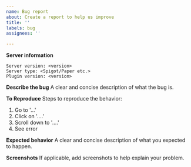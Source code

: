 ```yaml
---
name: Bug report
about: Create a report to help us improve
title: ''
labels: bug
assignees: ''

---
```


**Server information**
```
Server version: <version>
Server type: <Spigot/Paper etc.>
Plugin version: <version>
```

**Describe the bug**
A clear and concise description of what the bug is.

**To Reproduce**
Steps to reproduce the behavior:
1. Go to '...'
2. Click on '....'
3. Scroll down to '....'
4. See error

**Expected behavior**
A clear and concise description of what you expected to happen.

**Screenshots**
If applicable, add screenshots to help explain your problem.
